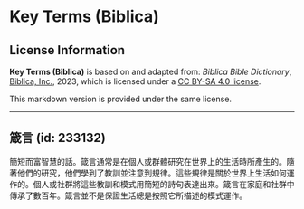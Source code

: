 # Key Terms (Biblica)

## License Information

**Key Terms (Biblica)** is based on and adapted from: _Biblica Bible Dictionary_, [Biblica, Inc.](https://www.biblica.com/), 2023, which is licensed under a [CC BY-SA 4.0 license](https://creativecommons.org/licenses/by-sa/4.0/legalcode.en).

This markdown version is provided under the same license.



--------------------------------

## 箴言 (id: 233132)

簡短而富智慧的話。箴言通常是在個人或群體研究在世界上的生活時所產生的。隨著他們的研究，他們學到了教訓並注意到規律。這些規律是關於世界上生活如何運作的。個人或社群將這些教訓和模式用簡短的詩句表達出來。箴言在家庭和社群中傳承了數百年。箴言並不是保證生活總是按照它所描述的模式運作。


